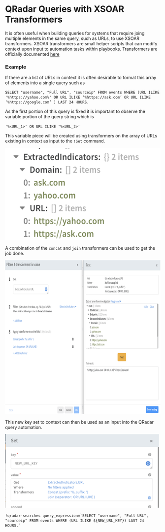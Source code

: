 # QRadar Queries with XSOAR Transformers
It is often useful when building queries for systems that require joing multiple elements in the same query, such as URLs, to use XSOAR transformers.
XSOAR transformers are small helper scripts that can modify context upon input to automation tasks within playbooks.
Transformers are officially documented [here](https://docs.paloaltonetworks.com/cortex/cortex-xsoar/6-0/cortex-xsoar-admin/playbooks/filters-and-transformers.html)

### Example
If there are a list of URLs in context it is often desirable to format this array of elements into a single query such as 

```
SELECT "username", "Full URL", "sourceip" FROM events WHERE (URL ILIKE '%https://yahoo.com%' OR URL ILIKE ‘%https://ask.com’ OR URL ILIKE ‘%https://google.com’ ) LAST 24 HOURS.
```

As the first portion of this query is fixed it is important to observe the variable portion of the query string which is 

`'%<URL_1>' OR URL ILIKE '%<URL_2>'`

This variable piece will be created using transformers on the array of URLs existing in context as input to the `!Set` command.

<img src="imgs/context.png" height="300px" alt="" />

A combination of the `concat` and `join` transformers can be used to get the job done.

<img src="imgs/transformer.png" height="500px" alt="" />

This new key set to context can then be used as an input into the QRadar query automation.

<img src="imgs/new-url-string.png" width="500px" alt="" />

```
!qradar-searches query_expression=`SELECT "username", "Full URL", "sourceip" FROM events WHERE (URL ILIKE ${NEW_URL_KEY}) LAST 24 HOURS.`
```
